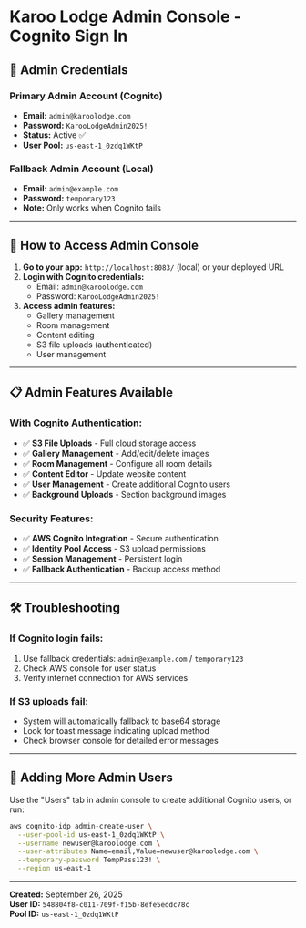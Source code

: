 # Karoo Lodge Admin Console - Cognito Sign In

## 🔐 **Admin Credentials**

### **Primary Admin Account (Cognito)**
- **Email:** `admin@karoolodge.com`
- **Password:** `KarooLodgeAdmin2025!`
- **Status:** Active ✅
- **User Pool:** `us-east-1_0zdq1WKtP`

### **Fallback Admin Account (Local)**
- **Email:** `admin@example.com`
- **Password:** `temporary123`
- **Note:** Only works when Cognito fails

---

## 🚀 **How to Access Admin Console**

1. **Go to your app:** `http://localhost:8083/` (local) or your deployed URL
2. **Login with Cognito credentials:** 
   - Email: `admin@karoolodge.com`
   - Password: `KarooLodgeAdmin2025!`
3. **Access admin features:**
   - Gallery management
   - Room management
   - Content editing
   - S3 file uploads (authenticated)
   - User management

---

## 📋 **Admin Features Available**

### **With Cognito Authentication:**
- ✅ **S3 File Uploads** - Full cloud storage access
- ✅ **Gallery Management** - Add/edit/delete images
- ✅ **Room Management** - Configure all room details
- ✅ **Content Editor** - Update website content
- ✅ **User Management** - Create additional Cognito users
- ✅ **Background Uploads** - Section background images

### **Security Features:**
- ✅ **AWS Cognito Integration** - Secure authentication
- ✅ **Identity Pool Access** - S3 upload permissions
- ✅ **Session Management** - Persistent login
- ✅ **Fallback Authentication** - Backup access method

---

## 🛠 **Troubleshooting**

### **If Cognito login fails:**
1. Use fallback credentials: `admin@example.com` / `temporary123`
2. Check AWS console for user status
3. Verify internet connection for AWS services

### **If S3 uploads fail:**
- System will automatically fallback to base64 storage
- Look for toast message indicating upload method
- Check browser console for detailed error messages

---

## 🔄 **Adding More Admin Users**

Use the "Users" tab in admin console to create additional Cognito users, or run:

```bash
aws cognito-idp admin-create-user \
  --user-pool-id us-east-1_0zdq1WKtP \
  --username newuser@karoolodge.com \
  --user-attributes Name=email,Value=newuser@karoolodge.com \
  --temporary-password TempPass123! \
  --region us-east-1
```

---

**Created:** September 26, 2025  
**User ID:** `548804f8-c011-709f-f15b-8efe5eddc78c`  
**Pool ID:** `us-east-1_0zdq1WKtP`
